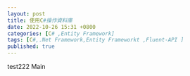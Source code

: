 ```yaml
---
layout: post
title: 使用C#操作資料庫
date: 2022-10-26 15:31 +0800
categories: [C# ,Entity Framework]
tags: [C#,.Net Framework,Entity Frameworkt ,Fluent-API ]
published: true 
---
```

test222 Main
